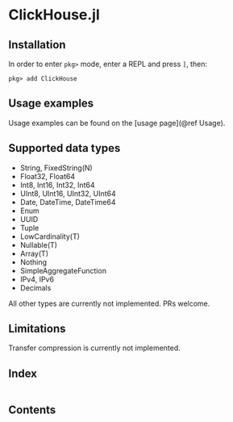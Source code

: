 # ClickHouse.jl

## Installation

In order to enter `pkg>` mode, enter a REPL and press `]`, then:
```julia-repl
pkg> add ClickHouse
```

## Usage examples

Usage examples can be found on the [usage page](@ref Usage).

## Supported data types

- String, FixedString(N)
- Float32, Float64
- Int8, Int16, Int32, Int64
- UInt8, UInt16, UInt32, UInt64
- Date, DateTime, DateTime64
- Enum
- UUID
- Tuple
- LowCardinality(T)
- Nullable(T)
- Array(T)
- Nothing
- SimpleAggregateFunction
- IPv4, IPv6
- Decimals

All other types are currently not implemented. PRs welcome.

## Limitations

Transfer compression is currently not implemented.

## Index

```@index
```

## Contents

```@contents
```
